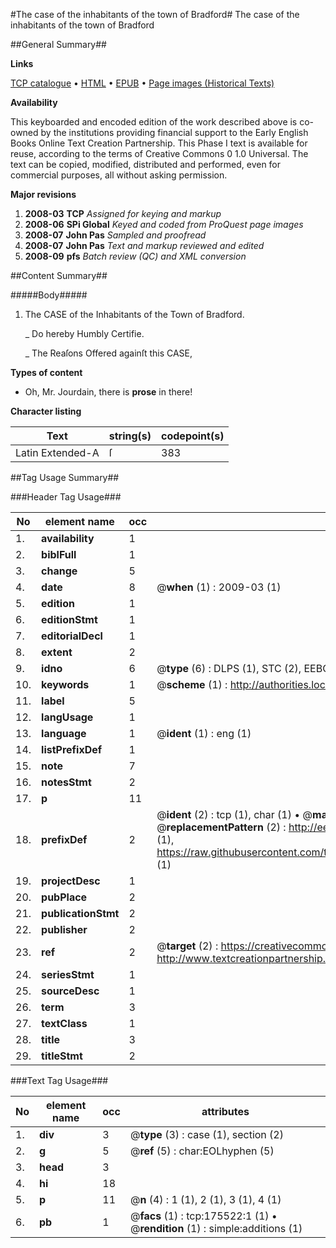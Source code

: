 #The case of the inhabitants of the town of Bradford#
The case of the inhabitants of the town of Bradford

##General Summary##

**Links**

[TCP catalogue](http://www.ota.ox.ac.uk/tcp/)  • 
[HTML](http://tei.it.ox.ac.uk/tcp/Texts-HTML/free/B01/B01908.html)  • 
[EPUB](http://tei.it.ox.ac.uk/tcp/Texts-EPUB/free/B01/B01908.epub) • 
[Page images (Historical Texts)](https://data.historicaltexts.jisc.ac.uk/view?pubId=eebo-52211952e&pageId=eebo-52211952e-175522-1)

**Availability**

This keyboarded and encoded edition of the
	       work described above is co-owned by the institutions
	       providing financial support to the Early English Books
	       Online Text Creation Partnership. This Phase I text is
	       available for reuse, according to the terms of Creative
	       Commons 0 1.0 Universal. The text can be copied,
	       modified, distributed and performed, even for
	       commercial purposes, all without asking permission.

**Major revisions**

1. __2008-03__ __TCP__ *Assigned for keying and markup*
1. __2008-06__ __SPi Global__ *Keyed and coded from ProQuest page images*
1. __2008-07__ __John Pas__ *Sampled and proofread*
1. __2008-07__ __John Pas__ *Text and markup reviewed and edited*
1. __2008-09__ __pfs__ *Batch review (QC) and XML conversion*

##Content Summary##

#####Body#####

1. The CASE of the Inhabitants of the Town of Bradford.

    _ Do hereby Humbly Certifie.

    _ The Reaſons Offered againſt this CASE,

**Types of content**

  * Oh, Mr. Jourdain, there is **prose** in there!

**Character listing**


|Text|string(s)|codepoint(s)|
|---|---|---|
|Latin Extended-A|ſ|383|

##Tag Usage Summary##

###Header Tag Usage###

|No|element name|occ|attributes|
|---|---|---|---|
|1.|__availability__|1||
|2.|__biblFull__|1||
|3.|__change__|5||
|4.|__date__|8| @__when__ (1) : 2009-03 (1)|
|5.|__edition__|1||
|6.|__editionStmt__|1||
|7.|__editorialDecl__|1||
|8.|__extent__|2||
|9.|__idno__|6| @__type__ (6) : DLPS (1), STC (2), EEBO-CITATION (1), OCLC (1), VID (1)|
|10.|__keywords__|1| @__scheme__ (1) : http://authorities.loc.gov/ (1)|
|11.|__label__|5||
|12.|__langUsage__|1||
|13.|__language__|1| @__ident__ (1) : eng (1)|
|14.|__listPrefixDef__|1||
|15.|__note__|7||
|16.|__notesStmt__|2||
|17.|__p__|11||
|18.|__prefixDef__|2| @__ident__ (2) : tcp (1), char (1)  •  @__matchPattern__ (2) : ([0-9\-]+):([0-9IVX]+) (1), (.+) (1)  •  @__replacementPattern__ (2) : http://eebo.chadwyck.com/downloadtiff?vid=$1&page=$2 (1), https://raw.githubusercontent.com/textcreationpartnership/Texts/master/tcpchars.xml#$1 (1)|
|19.|__projectDesc__|1||
|20.|__pubPlace__|2||
|21.|__publicationStmt__|2||
|22.|__publisher__|2||
|23.|__ref__|2| @__target__ (2) : https://creativecommons.org/publicdomain/zero/1.0/ (1), http://www.textcreationpartnership.org/docs/. (1)|
|24.|__seriesStmt__|1||
|25.|__sourceDesc__|1||
|26.|__term__|3||
|27.|__textClass__|1||
|28.|__title__|3||
|29.|__titleStmt__|2||


###Text Tag Usage###

|No|element name|occ|attributes|
|---|---|---|---|
|1.|__div__|3| @__type__ (3) : case (1), section (2)|
|2.|__g__|5| @__ref__ (5) : char:EOLhyphen (5)|
|3.|__head__|3||
|4.|__hi__|18||
|5.|__p__|11| @__n__ (4) : 1 (1), 2 (1), 3 (1), 4 (1)|
|6.|__pb__|1| @__facs__ (1) : tcp:175522:1 (1)  •  @__rendition__ (1) : simple:additions (1)|
